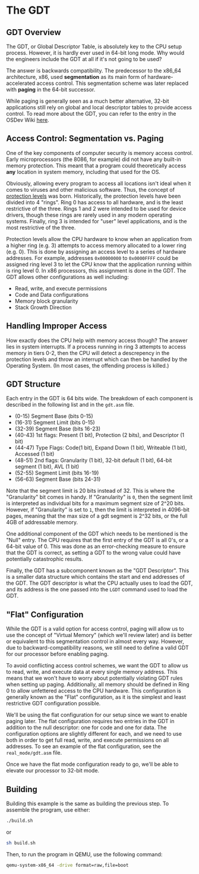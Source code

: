 # The GDT

## GDT Overview

The GDT, or Global Descriptor Table, is absolutely key to the CPU
setup process. However, it is hardly ever used in 64-bit long mode.
Why would the engineers include the GDT at all if it's not going to
be used?

The answer is backwards compatibility. The predecessor to the x86_64
architecture, x86, used **segmentation** as its main form of hardware-
accelerated access control. This segmentation scheme was later replaced
with **paging** in the 64-bit successor.

While paging is generally seen as a much better alternative, 32-bit
applications still rely on global and local descriptor tables to
provide access control. To read more about the GDT, you can refer
to the entry in the OSDev Wiki
[here](https://web.archive.org/web/20200806145801/https://wiki.osdev.org/Global_Descriptor_Table).

## Access Control: Segmentation vs. Paging

One of the key components of computer security is memory access control.
Early microprocessors (the 8086, for example) did not have any built-in
memory protection. This meant that a program could theoretically access
**any** location in system memory, including that used for the OS.

Obviously, allowing every program to access all locations isn't ideal when
it comes to viruses and other malicious software. Thus, the concept of
[protection levels](https://web.archive.org/web/20200709033841/https://wiki.osdev.org/Security)
was born. Historically, the protection levels have been divided into 4 "rings".
Ring 0 has access to all hardware, and is the least restrictive of the three.
Rings 1 and 2 were intended to be used for device drivers, though these rings
are rarely used in any modern operating systems. Finally, ring 3 is intended
for "user" level applications, and is the most restrictive of the three.

Protection levels allow the CPU hardware to know when an application from a higher
ring (e.g. 3) attempts to access memory allocated to a lower ring (e.g. 0).
This is done by assigning an access level to a series of hardware addresses. For
example, addresses `0x00000000` to `0x0000FFFF` could be assigned ring level 3 to
let the CPU know that the application running within is ring level 0. In x86
processors, this assignment is done in the GDT. The GDT allows other configurations
as well including:

* Read, write, and execute permissions
* Code and Data configurations
* Memory block granularity
* Stack Growth Direction

## Handling Improper Access

How exactly does the CPU help with memory access though? The answer lies in system
interrupts. If a process running in ring 3 attempts to access memory in tiers 0-2,
then the CPU will detect a descrepency in the protection levels and throw an
interrupt which can then be handled by the Operating System. (In most cases, the
offending process is killed.)

## GDT Structure

Each entry in the GDT is 64 bits wide. The breakdown of each component is described
in the following list and in the `gdt.asm` file.

* (0-15) Segment Base (bits 0-15)
* (16-31) Segment Limit (bits 0-15)
* (32-39) Segment Base (bits 16-23)
* (40-43) 1st flags: Present (1 bit), Protection (2 bits), and Descriptor (1 bit)
* (44-47) Type Flags: Code(1 bit), Expand Down (1 bit), Writeable (1 bit), Accessed (1 bit)
* (48-51) 2nd flags: Granularity (1 bit), 32-bit default (1 bit), 64-bit segment (1 bit), AVL (1 bit)
* (52-55) Segment Limit (bits 16-19)
* (56-63) Segment Base (bits 24-31)

Note that the segment limit is 20 bits instead of 32. This is where the "Granularity"
bit comes in handy. If "Granularity" is `0`, then the segment limit is interpreted as
individual bits for a maximum segment size of 2^20 bits. However, if "Granularity"
is set to `1`, then the limit is interpreted in 4096-bit pages, meaning that the max
size of a gdt segment is 2^32 bits, or the full 4GB of addressable memory.

One additional component of the GDT which needs to be mentioned is the "Null" entry.
The CPU requires that the first entry of the GDT is all 0's, or a 64-bit value of 0.
This was done as an error-checking measure to ensure that the GDT is correct, as
setting a GDT to the wrong value could have potentially catastrophic results.

Finally, the GDT has a subcomponent known as the "GDT Descriptor". This is a smaller
data structure which contains the start and end addresses of the GDT. The GDT descriptor
is what the CPU actually uses to load the GDT, and its address is the one passed into
the `LGDT` command used to load the GDT.

## "Flat" Configuration

While the GDT is a valid option for access control, paging will allow us to use the
concept of "Virtual Memory" (which we'll review later) and iis better or equivalent
to this segmentation control in almost every way. However, due to backward-compatibility
reasons, we still need to define a valid GDT for our processor before enabling paging.

To avoid conflicting access control schemes, we want the GDT to allow us to read, write,
and execute data at every single memory address. This means that we won't have to worry
about potentially violating GDT rules when setting up paging. Additionally, all memory
should be defined in Ring 0 to allow unfettered access to the CPU hardware. This configuration
is generally known as the "Flat" configuration, as it is the simplest and least restrictive
GDT configuration possible.

We'll be using the flat configuration for our setup since we want to enable paging later.
The flat configuration requires two entries in the GDT in addition to the null descriptor:
one for code and one for data. The configuration options are slightly different for each,
and we need to use both in order to get full read, write, and execute permissions on all
addresses. To see an example of the flat configuration, see the `real_mode/gdt.asm` file.

Once we have the flat mode configuration ready to go, we'll be able to elevate our
processor to 32-bit mode.

## Building

Building this example is the same as building the previous step. To
assemble the program, use either:

```sh
./build.sh
```

or

```sh
sh build.sh
```

Then, to run the program in QEMU, use the following command:

```sh
qemu-system-x86_64 -drive format=raw,file=boot
```